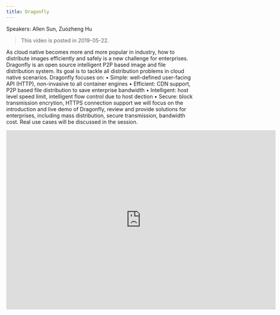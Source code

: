 ```yaml
---
title: Dragonfly
---
```


Speakers: Allen Sun, Zuozheng Hu

> This video is posted in 2019-05-22.

As cloud native becomes more and more popular in industry, how to distribute images efficiently
and safely is a new challenge for enterprises.
Dragonfly is an open source intelligent P2P based image and file distribution system.
Its goal is to tackle all distribution problems in cloud native scenarios.
Dragonfly focuses on:
• Simple: well-defined user-facing API (HTTP), non-invasive to all container engines
• Efficient: CDN support, P2P based file distribution to save enterprise bandwidth
• Intelligent: host level speed limit, intelligent flow control due to host dection
• Secure: block transmission encrytion,
HTTPS connection support we will focus on the introduction and live demo of Dragonfly,
review and provide solutions for enterprises, including mass distribution, secure transmission, bandwidth cost.
Real use cases will be discussed in the session.

<!-- markdownlint-disable -->

<iframe width="720" height="480" src="https://www.youtube.com/embed/tTNW4lq5mes" title="YouTube video player" frameborder="0" allow="accelerometer; autoplay; clipboard-write; encrypted-media; gyroscope; picture-in-picture" allowfullscreen> </iframe>

<!-- markdownlint-restore -->

